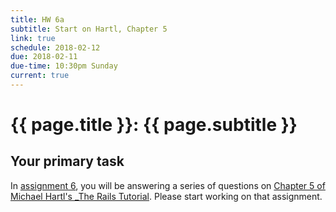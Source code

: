 ```yaml
---
title: HW 6a
subtitle: Start on Hartl, Chapter 5
link: true
schedule: 2018-02-12
due: 2018-02-11
due-time: 10:30pm Sunday
current: true
---
```

# {{ page.title }}: {{ page.subtitle }}

## Your primary task

In [assignment 6](../assignments/hartl-5), you will be answering
a series of questions on [Chapter 5 of Michael Hartl's _The Rails
Tutorial](https://www.railstutorial.org/book/static_pages).  Please
start working on that assignment.
